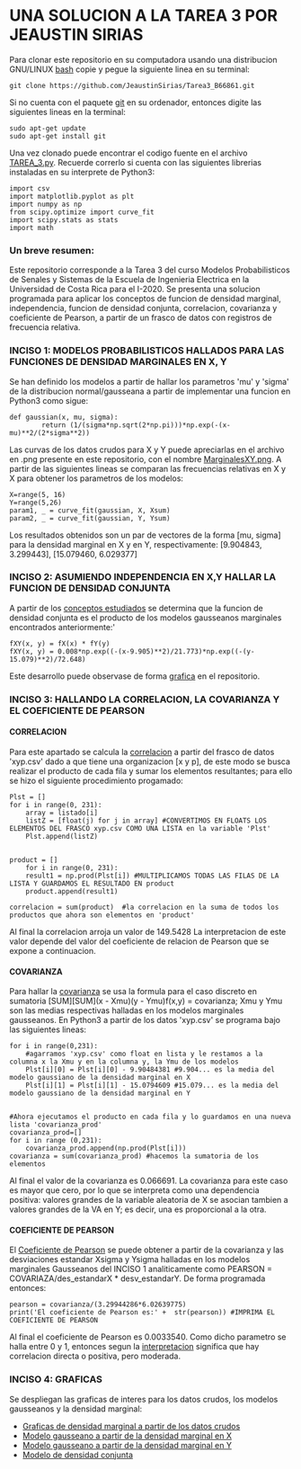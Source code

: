 UNA SOLUCION A LA TAREA 3 POR JEAUSTIN SIRIAS
=============================================

Para clonar este repositorio en su computadora usando una distribucion GNU/LINUX [bash](https://es.wikipedia.org/wiki/Bash) copie y pegue la siguiente linea en su terminal:


	git clone https://github.com/JeaustinSirias/Tarea3_B66861.git

Si no cuenta con el paquete [git](https://git-scm.com/) en su ordenador, entonces digite las siguientes lineas en la terminal:

	sudo apt-get update
	sudo apt-get install git

Una vez clonado puede encontrar el codigo fuente en el archivo [TAREA_3.py](https://github.com/JeaustinSirias/Tarea3_B66861/blob/master/TAREA_3.py). Recuerde correrlo si cuenta con las siguientes librerias instaladas en su interprete de Python3:

	import csv
	import matplotlib.pyplot as plt
	import numpy as np
	from scipy.optimize import curve_fit
	import scipy.stats as stats
	import math

### Un breve resumen:

Este repositorio corresponde a la Tarea 3 del curso Modelos Probabilisticos de Senales y Sistemas de la Escuela de Ingenieria Electrica en la Universidad de Costa Rica para el I-2020. Se presenta una solucion programada para aplicar los conceptos de funcion de densidad marginal, independencia, funcion de densidad conjunta, correlacion, covarianza y coeficiente de Pearson, a partir de un frasco de datos con registros de frecuencia relativa.


### INCISO 1: MODELOS PROBABILISTICOS HALLADOS PARA LAS FUNCIONES DE DENSIDAD MARGINALES EN X, Y

Se han definido los modelos a partir de hallar los parametros 'mu' y 'sigma' de la distribucion normal/gausseana a partir de implementar una funcion en Python3 como sigue:


	def gaussian(x, mu, sigma):
    		return (1/(sigma*np.sqrt(2*np.pi)))*np.exp(-(x-mu)**2/(2*sigma**2))


Las curvas de los datos crudos para X y Y puede apreciarlas en el archivo en .png presente en este repositorio, con el nombre [MarginalesXY.png](https://github.com/JeaustinSirias/Tarea3_B66861/blob/master/MarginalesXY.png). A partir de las siguientes lineas se comparan las frecuencias relativas en X y X para obtener los parametros de los modelos:
	
	X=range(5, 16) 
	Y=range(5,26)
	param1, _ = curve_fit(gaussian, X, Xsum) 
	param2, _ = curve_fit(gaussian, Y, Ysum)

Los resultados obtenidos son un par de vectores de la forma [mu, sigma] para la densidad marginal en X y en Y, respectivamente: [9.904843, 3.299443], [15.079460, 6.029377]


### INCISO 2: ASUMIENDO INDEPENDENCIA EN X,Y HALLAR LA FUNCION DE DENSIDAD CONJUNTA

A partir de los [conceptos estudiados](https://es.wikipedia.org/wiki/Distribuci%C3%B3n_conjunta) se determina que la funcion de densidad conjunta es el producto de los modelos gausseanos marginales encontrados anteriormente:'

	fXY(x, y) = fX(x) * fY(y) 
	fXY(x, y) = 0.008*np.exp((-(x-9.905)**2)/21.773)*np.exp((-(y-15.079)**2)/72.648)
		
Este desarrollo puede observase de forma [grafica](https://github.com/JeaustinSirias/Tarea3_B66861/blob/master/DenConjuntaXY.png) en el repositorio.

### INCISO 3: HALLANDO LA CORRELACION, LA COVARIANZA Y EL COEFICIENTE DE PEARSON

#### CORRELACION

Para este apartado se calcula la [correlacion](https://es.wikipedia.org/wiki/Correlaci%C3%B3n) a partir del frasco de datos 'xyp.csv' dado a que tiene una organizacion [x y p], de este modo se busca realizar el producto de cada fila y sumar los elementos resultantes; para ello se hizo el siguiente procedimiento progamado:

	Plst = []
	for i in range(0, 231):
		array = listado[i]
		listZ = [float(j) for j in array] #CONVERTIMOS EN FLOATS LOS ELEMENTOS DEL FRASCO xyp.csv COMO UNA LISTA en la variable 'Plst'
		Plst.append(listZ)


	product = []
		for i in range(0, 231):
		result1 = np.prod(Plst[i]) #MULTIPLICAMOS TODAS LAS FILAS DE LA LISTA Y GUARDAMOS EL RESULTADO EN product
		product.append(result1)

	correlacion = sum(product)	#la correlacion en la suma de todos los productos que ahora son elementos en 'product'

Al final la correlacion arroja un valor de 149.5428 La interpretacion de este valor depende del valor del coeficiente de relacion de Pearson que se expone a continuacion.

#### COVARIANZA

Para hallar la [covarianza](https://es.wikipedia.org/wiki/Covarianza#:~:text=En%20probabilidad%20y%20estad%C3%ADstica%2C%20la,aleatorias%20respecto%20a%20sus%20medias.) se usa la formula para el caso discreto en sumatoria [SUM][SUM](x - Xmu)(y - Ymu)f(x,y) = covarianza; Xmu y Ymu son las medias respectivas halladas en los modelos marginales gausseanos. En Python3 a partir de los datos 'xyp.csv' se programa bajo las siguientes lineas:

	for i in range(0,231):
		#agarramos 'xyp.csv' como float en lista y le restamos a la columna x la Xmu y en la columna y, la Ymu de los modelos
		Plst[i][0] = Plst[i][0] - 9.90484381 #9.904... es la media del modelo gaussiano de la densidad marginal en X
		Plst[i][1] = Plst[i][1] - 15.0794609 #15.079... es la media del modelo gaussiano de la densidad marginal en Y 


	#Ahora ejecutamos el producto en cada fila y lo guardamos en una nueva lista 'covarianza_prod'
	covarianza_prod=[]
	for i in range (0,231):
  		covarianza_prod.append(np.prod(Plst[i]))
	covarianza = sum(covarianza_prod) #hacemos la sumatoria de los elementos 

Al final el valor de la covarianza es 0.066691. La covarianza para este caso es mayor que cero, por lo que se interpreta como una dependencia positiva: valores grandes de la variable aleatoria de X se asocian tambien a valores grandes de la VA en Y; es decir, una es proporcional a la otra.

#### COEFICIENTE DE PEARSON

El [Coeficiente de Pearson](https://es.wikipedia.org/wiki/Coeficiente_de_correlaci%C3%B3n_de_Pearson) se puede obtener a partir de la covarianza y las desviaciones estandar Xsigma y Ysigma halladas en los modelos marginales Gausseanos del INCISO 1 analiticamente como PEARSON = COVARIAZA/des_estandarX * desv_estandarY. De forma programada entonces:

	pearson = covarianza/(3.29944286*6.02639775)
	print('El coeficiente de Pearson es:' +  str(pearson)) #IMPRIMA EL COEFICIENTE DE PEARSON

Al final el coeficiente de Pearson es 0.0033540. Como dicho parametro se halla entre 0 y 1, entonces segun la [interpretacion](https://support.minitab.com/es-mx/minitab/18/help-and-how-to/statistics/basic-statistics/how-to/correlation/interpret-the-results/key-results/) significa que hay correlacion directa o positiva, pero moderada.
### INCISO 4: GRAFICAS

Se despliegan las graficas de interes para los datos crudos, los modelos gausseanos y la densidad marginal:

- [Graficas de densidad marginal a partir de los datos crudos](https://github.com/JeaustinSirias/Tarea3_B66861/blob/master/MarginalesXY.png)
- [Modelo gausseano a partir de la densidad marginal en X](https://github.com/JeaustinSirias/Tarea3_B66861/blob/master/GausseanaX.png)
- [Modelo gausseano a partir de la densidad marginal en Y](https://github.com/JeaustinSirias/Tarea3_B66861/blob/master/GausseanaY.png)
- [Modelo de densidad conjunta](https://github.com/JeaustinSirias/Tarea3_B66861/blob/master/DenConjuntaXY.png)


